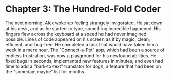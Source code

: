 # Chapter 3: The Hundred-Fold Coder

The next morning, Alex woke up feeling strangely invigorated. He sat down at his desk, and as he started to type, something incredible happened. His fingers flew across the keyboard at a speed he had never imagined possible. Lines of code appeared on his screen as if by magic, clean, efficient, and bug-free. He completed a task that would have taken him a week in a mere hour. The "Connect-a-Pet" app, which had been a source of endless frustration, was now a playground for his newfound abilities. He fixed bugs in seconds, implemented new features in minutes, and even had time to add a "bark-to-text" translator for dogs, a feature that had been on the "someday, maybe" list for months.
